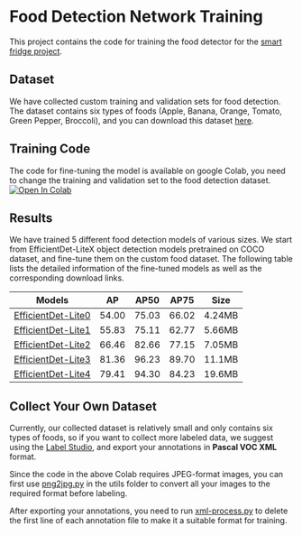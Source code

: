 # Food Detection Network Training
This project contains the code for training the food detector for the [smart fridge project](https://github.com/Zilinghan/smart-fridge).

## Dataset
We have collected custom training and validation sets for food detection. The dataset contains six types of foods (Apple, Banana, Orange, Tomato, Green Pepper, Broccoli), and you can download this dataset [here](https://drive.google.com/file/d/19EGoY_qxgSeUN2Lem37novVmaeiC9Dx_/view?usp=sharing). 

## Training Code
The code for fine-tuning the model is available on google Colab, you need to change the training and validation set to the food detection dataset. <a href="https://colab.research.google.com/github/khanhlvg/tflite_raspberry_pi/blob/main/object_detection/Train_custom_model_tutorial.ipynb" target="_parent"><img src="https://colab.research.google.com/assets/colab-badge.svg" alt="Open In Colab"/></a>

## Results
We have trained 5 different food detection models of various sizes. We start from EfficientDet-LiteX object detection models pretrained on COCO dataset, and fine-tune them on the custom food dataset. The following table lists the detailed information of the fine-tuned models as well as the corresponding download links.

| Models             | AP    | AP50  | AP75  | Size   |
|--------------------|-------|-------|-------|--------|
| [EfficientDet-Lite0](https://drive.google.com/file/d/1U_H1PA00m9cZJfpr018TNLx6190MA43D/view?usp=sharing) | 54.00 | 75.03 | 66.02 | 4.24MB |
| [EfficientDet-Lite1](https://drive.google.com/file/d/1fTjnSW6K7JSbjZSKKfhJJ2BIv-JWFNoM/view?usp=sharing) | 55.83 | 75.11 | 62.77 | 5.66MB |
| [EfficientDet-Lite2](https://drive.google.com/file/d/1aYQkU1r-Pqgi5W8O9ZAv7Fh3dAtwhhFp/view?usp=sharing) | 66.46 | 82.66 | 77.15 | 7.05MB |
| [EfficientDet-Lite3](https://drive.google.com/file/d/16Isz62Jy4u5VlfmEHU2hgFv--c5o7J7B/view?usp=sharing) | 81.36 | 96.23 | 89.70 | 11.1MB |
| [EfficientDet-Lite4](https://drive.google.com/file/d/1Os3VKh_Ho-76pTy6atoyrIZjXGJpwRse/view?usp=sharing) | 79.41 | 94.30 | 84.23 | 19.6MB |


## Collect Your Own Dataset
Currently, our collected dataset is relatively small and only contains six types of foods, so if you want to collect more labeled data, we suggest using the [Label Studio](https://github.com/heartexlabs/label-studio), and export your annotations in **Pascal VOC XML** format. 

Since the code in the above Colab requires JPEG-format images, you can first use [png2jpg.py](utils/png2jpg.py) in the utils folder to convert all your images to the required format before labeling. 

After exporting your annotations, you need to run [xml-process.py](utils/xml-process.py) to delete the first line of each annotation file to make it a suitable format for training.


